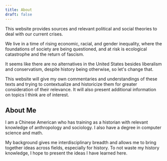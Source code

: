 ```yaml
---
title: About
draft: false
---
```

This website provides sources and relevant political and social theories to deal with our current crises.

We live in a time of rising economic, racial, and gender inequality, where the foundations of society are being questioned, and at risk is ecological catastrophe and the return of fascism. 

It seems like there are no alternatives in the United States besides liberalism and conservatism, despite history being otherwise, so let's change that. 

This website will give my own commentaries and understandings of these texts and trying to contextualize and historicize them for greater consideration of their relevance. It will also present additional information on topics I think are of interest.

## About Me

I am a Chinese American who has training as a historian with relevant knowledge of anthropology and sociology. I also have a degree in computer science and math.

My background gives me interdisciplinary breadth and allows me to bring together ideas across fields, especially for history. To not waste my history knowledge, I hope to present the ideas I have learned here.

